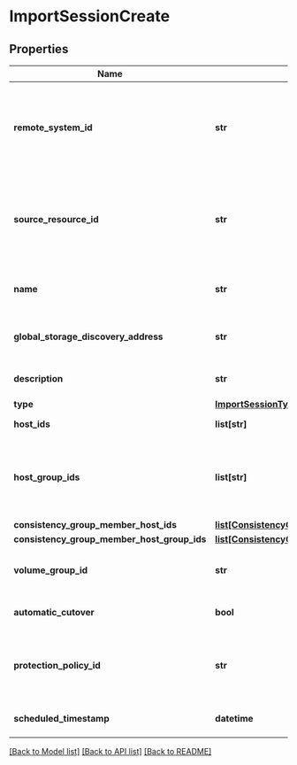 # ImportSessionCreate

## Properties
Name | Type | Description | Notes
------------ | ------------- | ------------- | -------------
**remote_system_id** | **str** | Unique identifier of the storage system that contains the source volume or consistency group to be imported. You can query the source volume or consistency group object to get the identifier of the source system that the volume or consistency group are part of. Alternatively, you can use the remote_system object to get this information. name:{name} can be used instead of {id}. For example:&#39;remote_system_id&#39;:&#39;name:remote_system_name&#39; | 
**source_resource_id** | **str** | Unique identifier of the volume or consistency group to be imported. Refer to the following objects for more information: * Storage Center : import_storage_center_volume, import_storage_center_consistency_group * VNX : import_vnx_volume, import_vnx_consistency_group * PS Series : import_psgroup_volume * Unity : import_unity_volume, import_unity_consistency_group | 
**name** | **str** | Name of the import session. The name must be unique in the PowerStore cluster and can contain a maximum of 128 unicode characters. It cannot contain special HTTP characters, unprintable characters, or white space. | 
**global_storage_discovery_address** | **str** | Global storage discovery iSCSI ip address that will be used for import workflow. The address can be an IPv4 address or FQDN (Fully Qualified Domain Name). Was added in version 3.0.0.0. | [optional] 
**description** | **str** | Description of the import session. The name can contain a maximum of 128 unicode characters. It cannot contain unprintable characters. | [optional] 
**type** | [**ImportSessionTypeEnum**](ImportSessionTypeEnum.md) |  Was added in version 1.0.2. | [optional] 
**host_ids** | **list[str]** | Hosts to be mapped to the destination resource for an agentless import session. Was added in version 1.0.2. | [optional] 
**host_group_ids** | **list[str]** | Unique identifiers of the host groups that map to the destination resource for an agentless import session. In case of a consistency group, if all the member volumes have the same host group mapping, then use this property, otherwise use consistency_group_member_host_group_ids. Was added in version 2.0.0.0. | [optional] 
**consistency_group_member_host_ids** | [**list[ConsistencyGroupMemberHostMapping]**](ConsistencyGroupMemberHostMapping.md) |  Was added in version 1.0.2. | [optional] 
**consistency_group_member_host_group_ids** | [**list[ConsistencyGroupMemberHostGroupMapping]**](ConsistencyGroupMemberHostGroupMapping.md) |  Was added in version 2.0.0.0. | [optional] 
**volume_group_id** | **str** | Unique identifier of the volume group to which the imported volume will belong, if any. name:{name} can be used instead of {id}. For example:&#39;volume_group_id&#39;:&#39;name:volume_group_name&#39; | [optional] 
**automatic_cutover** | **bool** | Indicates whether the import session cutover is manual (true) or automatic (false). | [optional] [default to False]
**protection_policy_id** | **str** | Unique identifier of the protection policy that will be applied to an imported volume or consistency group after the import completes. Only snapshot policies are supported in an import. Once the import completes, you can add a replication policy. If you try to import a replication policy, the import job will fail. | [optional] 
**scheduled_timestamp** | **datetime** | Date and time at which the import session is scheduled to start. The date time is specified in ISO 8601 format with the time expressed in UTC format. | [optional] 

[[Back to Model list]](../README.md#documentation-for-models) [[Back to API list]](../README.md#documentation-for-api-endpoints) [[Back to README]](../README.md)


